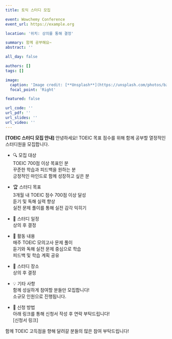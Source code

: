 ```yaml
---
title: 토익 스터디 모집

event: Wowchemy Conference
event_url: https://example.org

location: '위치: 상의를 통해 결정'

summary: 함께 공부해요~
abstract: ''

all_day: false

authors: []
tags: []

image:
  caption: 'Image credit: [**Unsplash**](https://unsplash.com/photos/bzdhc5b3Bxs)'
  focal_point: 'Right'

featured: false

url_code: ''
url_pdf: ''
url_slides: ''
url_video: ''
---
```

 **[TOEIC 스터디 모집 안내]**
  안녕하세요! TOEIC 목표 점수를 위해 함께 공부할 열정적인 스터디원을 모집합니다.

 - 🔍 모집 대상  
  TOEIC 700점 이상 목표인 분  
  꾸준한 학습과 피드백을 원하는 분  
  긍정적인 마인드로 함께 성장하고 싶은 분  

 - 🏆 스터디 목표  
  3개월 내 TOEIC 점수 700점 이상 달성  
  듣기 및 독해 실력 향상  
  실전 문제 풀이를 통해 실전 감각 익히기  

 - 📅 스터디 일정  
  상의 후 결정

 - 📝 활동 내용  
  매주 TOEIC 모의고사 문제 풀이  
  듣기와 독해 실전 문제 중심으로 학습  
  피드백 및 학습 계획 공유  

 - 📍 스터디 장소  
  상의 후 결정

 - 💡 기타 사항  
  함께 성실하게 참여할 분들만 모집합니다!  
  소규모 인원으로 진행됩니다.

 - 📩 신청 방법  
  아래 링크를 통해 신청서 작성 후 연락 부탁드립니다!  
  [신청서 링크]

  함께 TOEIC 고득점을 향해 달려갈 분들의 많은 참여 부탁드립니다!